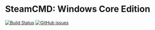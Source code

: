 # SteamCMD: Windows Core Edition

[![Build Status](https://travis-ci.com/yamlCase/docker-steamcmd-wincore.svg?branch=master)](https://travis-ci.com/yamlCase/docker-steamcmd-wincore)
[![GitHub issues](https://img.shields.io/github/issues/yamlCase/docker-steamcmd-wincore.svg)](https://github.com/yamlCase/docker-steamcmd-wincore/issues)

